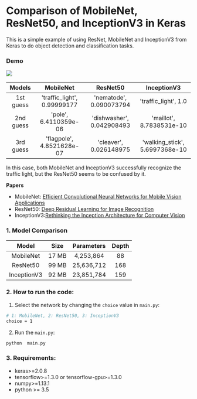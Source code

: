 # Comparison of MobileNet, ResNet50, and InceptionV3 in Keras

This is a simple example of using ResNet, MobileNet and InceptionV3 from Keras to do object detection and classification tasks.

### Demo

![][image1]

|   Models  |          MobileNet          |          ResNet50         |           InceptionV3          |
|:---------:|:---------------------------:|:-------------------------:|:------------------------------:|
| 1st guess | 'traffic_light', 0.99999177 |  'nematode', 0.090073794  |      'traffic_light', 1.0      |
| 2nd guess |    'pole', 6.4110359e-06    | 'dishwasher', 0.042908493 |    'maillot', 8.7838531e-10    |
| 3rd guess |  'flagpole', 4.8521628e-07  |   'cleaver', 0.026148975  | 'walking_stick', 5.6997368e-10 |

In this case, both MobileNet and InceptionV3 successfully recognize the traffic light, but the ResNet50 seems to be confused by it.

**Papers**

* MobileNet: [Efficient Convolutional Neural Networks for Mobile Vision Applications](https://arxiv.org/pdf/1704.04861.pdf)
* ResNet50: [Deep Residual Learning for Image Recognition](https://arxiv.org/abs/1512.03385)
* InceptionV3:[Rethinking the Inception Architecture for Computer Vision](https://arxiv.org/abs/1512.00567)

### 1. Model Comparison

|    Model    |  Size | Parameters | Depth |
|:-----------:|:-----:|:----------:|:-----:|
|  MobileNet  | 17 MB |  4,253,864 |   88  |
|   ResNet50  | 99 MB | 25,636,712 |  168  |
| InceptionV3 | 92 MB | 23,851,784 |  159  |

### 2. How to run the code:

1. Select the network by changing the `choice` value in `main.py`:
```sh
# 1: MobileNet, 2: ResNet50, 3: InceptionV3
choice = 1
```

2. Run the `main.py`:

```sh
python  main.py
```

### 3. Requirements: 
* keras>=2.0.8
* tensorflow>=1.3.0 or tensorflow-gpu>=1.3.0
* numpy>=1.13.1
* python >= 3.5



[//]: # (Image Reference)
[image1]: ./light1.jpg
